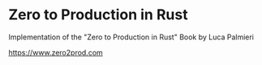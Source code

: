 # Zero to Production in Rust


Implementation of the "Zero to Production in Rust" Book by Luca Palmieri

https://www.zero2prod.com
